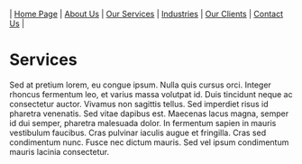 | [Home Page](index.html) | [About Us](about.html) | [Our Services](services.html) | [Industries](industries.html) | [Our Clients](clients.html) | [Contact Us](contact.html) |

# Services

Sed at pretium lorem, eu congue ipsum. Nulla quis cursus orci. Integer rhoncus fermentum leo, et varius massa volutpat id. Duis tincidunt neque ac consectetur auctor. Vivamus non sagittis tellus. Sed imperdiet risus id pharetra venenatis. Sed vitae dapibus est. Maecenas lacus magna, semper id dui semper, pharetra malesuada dolor. In fermentum sapien in mauris vestibulum faucibus. Cras pulvinar iaculis augue et fringilla. Cras sed condimentum nunc. Fusce nec dictum mauris. Sed vel ipsum condimentum mauris lacinia consectetur.
